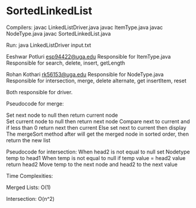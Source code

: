 # SortedLinkedList
Compilers:
javac LinkedListDriver.java
javac ItemType.java
javac NodeType.java
javac SortedLinkedList.java

Run:
java LinkedListDriver input.txt

Eeshwar Potluri esp94422@uga.edu
Responsible for ItemType.java
Responsible for search, delete, insert, getLength


Rohan Kothari rk56153@uga.edu
Responsible for NodeType.java 
Responsible for intersection, merge, delete alternate, get insertItem, reset 

Both responsible for driver.

Pseudocode for merge:

Set next node to null then return current node  
Set current node to null then return next node
Compare next to current and if less than 0 return next then current
Else set next to current then display 
The mergeSort method after will get the merged node in sorted order, then return the new list

Pseudocode for intersection:
When head2 is not equal to null set Nodetype temp to head1
When temp is not equal to null if temp value = head2 value return head2
Move temp to the next node and head2 to the next value

Time Complexities:

Merged Lists:
O(1)

Intersection:
O(n^2) 
